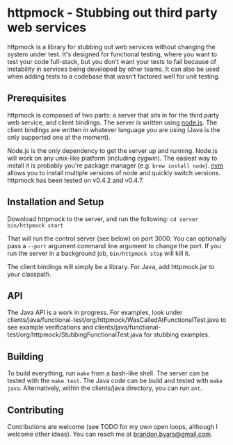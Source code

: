 # httpmock - Stubbing out third party web services

httpmock is a library for stubbing out web services without changing the system under test.  It's designed for functional testing, where you want to test your code full-stack, but you don't want your tests to fail because of instability in services being developed by other teams.  It can also be used when adding tests to a codebase that wasn't factored well for unit testing.

## Prerequisites

httpmock is composed of two parts: a server that sits in for the third party web service, and client bindings.  The server is written using [node.js](http://nodejs.org/).  The client bindings are written in whatever language you are using (Java is the only supported one at the moment).

Node.js is the only dependency to get the server up and running.  Node.js will work on any unix-like platform (including cygwin).  The easiest way to install it is probably you're package manager (e.g. `brew install node`).  [nvm](https://github.com/creationix/nvm) allows you to install multiple versions of node and quickly switch versions.  httpmock has been tested on v0.4.2 and v0.4.7.

## Installation and Setup

Download httpmock to the server, and run the following:
`cd server`
`bin/httpmock start`

That will run the control server (see below) on port 3000.  You can optionally pass a `--port` argument command line argument to change the port.  If you run the server in a background job, `bin/httpmock stop` will kill it.

The client bindings will simply be a library.  For Java, add httpmock.jar to your classpath.

## API

The Java API is a work in progress.  For examples, look under clients/java/functional-test/org/httpmock/WasCalledAtFunctionalTest.java to see example verifications and clients/java/functional-test/org/httpmock/StubbingFunctionalTest.java for stubbing examples.

## Building

To build everything, run `make` from a bash-like shell.  The server can be tested with the `make test`.  The Java code can be build and tested with `make java`.  Alternatively, within the clients/java directory, you can run `ant`.

## Contributing

Contributions are welcome (see TODO for my own open loops, although I welcome other ideas).  You can reach me at brandon.byars@gmail.com.
